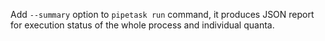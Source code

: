 Add `--summary` option to `pipetask run` command, it produces JSON report for execution status of the whole process and individual quanta.
